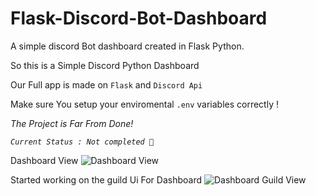 # Flask-Discord-Bot-Dashboard
A simple discord Bot dashboard created in Flask Python.

So this is a Simple Discord Python Dashboard

Our Full app is made on `Flask` and `Discord Api`

Make sure You setup your enviromental `.env` variables correctly !

_The Project is Far From Done!_

_`Current Status : Not completed 🔴`_

Dashboard View
![Dashboard View](https://cdn.discordapp.com/attachments/885938706568077323/935181350418415626/unknown.png)

Started working on the guild Ui For Dashboard
![Dashboard Guild View](https://cdn.discordapp.com/attachments/785743227625406464/935591088914309141/unknown.png)
